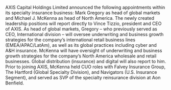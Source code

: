 AXIS Capital Holdings Limited announced the following appointments within its specialty insurance business: Mark Gregory as head of global markets and Michael J. McKenna as head of North America. 
The newly created leadership positions will report directly to Vince Tizzio, president and CEO of AXIS.
As head of global markets, Gregory – who previously served as CEO, International division – will oversee underwriting and business growth strategies for the company’s international retail business lines (EMEA/APAC/LatAm), as well as its global practices including cyber and A&H insurance.
McKenna will have oversight of underwriting and business growth strategies for the company’s North America wholesale and retail businesses. Global distribution (insurance) and digital will also report to him. Prior to joining AXIS, McKenna held CUO roles with Falvey Insurance Group, The Hartford (Global Specialty Division), and Navigators (U.S. Insurance Segment), and served as SVP of the specialty reinsurance division at Aon Benfield.